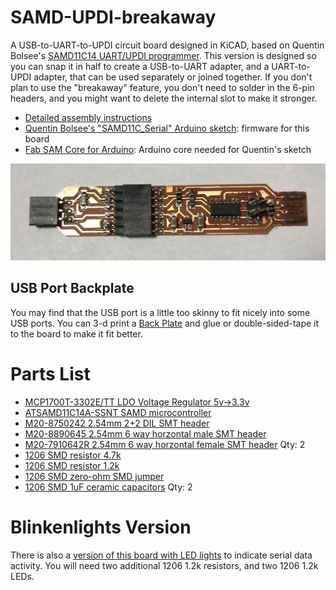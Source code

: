 # SAMD-UPDI-breakaway
 A USB-to-UART-to-UPDI circuit board designed in KiCAD, based on Quentin Bolsee's [SAMD11C14 UART/UPDI programmer](https://fabacademy.org/2020/labs/ulb/students/quentin-bolsee/projects/samd11c_uart-updi/).  This version is designed so you can snap it in half to create a USB-to-UART adapter, and a UART-to-UPDI adapter, that can be used separately or joined together.  If you don't plan to use the "breakaway" feature, you don't need to solder in the 6-pin headers, and you might want to delete the internal slot to make it stronger.

* [Detailed assembly instructions](https://docs.google.com/document/d/1IBKZu-5q0hexmYGWNFWA64giY4mmglZQRK6Q2b19Nos/)
* [Quentin Bolsee's "SAMD11C_Serial" Arduino sketch](https://github.com/qbolsee/SAMD11C_serial): firmware for this board
* [Fab SAM Core for Arduino](https://github.com/qbolsee/ArduinoCore-fab-sam): Arduino core needed for Quentin's sketch

 ![Hero shot of board](SAMD-UPDI-Breakaway-vsm.jpg)

## USB Port Backplate
You may find that the USB port is a little too skinny to fit nicely into some USB ports.  You can 3-d print a [Back Plate](BackPlate.stl) and glue or double-sided-tape it to the board to make it fit better.

 # Parts List
* [MCP1700T-3302E/TT LDO Voltage Regulator 5v->3.3v](https://www.mouser.com/ProductDetail/579-MCP1700T3302E-TT)
* [ATSAMD11C14A-SSNT SAMD microcontroller](https://www.mouser.com/ProductDetail/556-ATSAMD11C14ASSNT)
* [M20-8750242 2.54mm 2+2 DIL SMT header](https://www.mouser.com/ProductDetail/855-M20-8750242)
* [M20-8890645 2.54mm 6 way horzontal male SMT header](https://www.mouser.com/ProductDetail/855-M20-8890645)
* [M20-7910642R 2.54mm 6 way horzontal female SMT header](https://www.mouser.com/ProductDetail/855-M20-7910642R)  Qty: 2
* [1206 SMD resistor 4.7k](https://www.mouser.com/ProductDetail/652-CR1206-JW-472ELF)
* [1206 SMD resistor 1.2k](https://www.mouser.com/ProductDetail/652-CR1206FX-1201ELF)
* [1206 SMD zero-ohm SMD jumper](https://www.mouser.com/ProductDetail/652-CR1206-J-000ELF)
* [1206 SMD 1uF ceramic capacitors](https://www.mouser.com/ProductDetail/187-CL31B105KAHNFNE) Qty: 2

# Blinkenlights Version
There is also a [version of this board with LED lights](Blinkenlights-version/) to indicate serial data activity.  You will need two additional 1206 1.2k resistors, and two 1206 1.2k LEDs.
